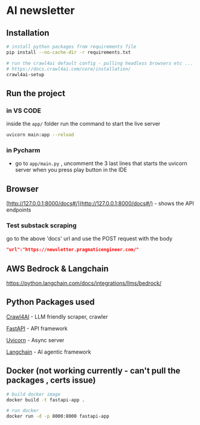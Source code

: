 # AI newsletter

## Installation 
```bash
# install python packages from requirements file
pip install --no-cache-dir -r requirements.txt

# run the crawl4ai default config - pulling headless browsers etc ...
# https://docs.crawl4ai.com/core/installation/
crawl4ai-setup
```

## Run the project

### in VS CODE
 inside the `app/` folder run the command to start the live server
 ```bash
 uvicorn main:app --reload
 ```

### in Pycharm 
- go to `app/main.py` , uncomment the 3 last lines that starts the uvicorn server when you 
press play button in the IDE   

## Browser
[http://127.0.0.1:8000/docs#/](http://127.0.0.1:8000/docs#/) - shows the API endpoints 

### Test substack scraping

go to the above 'docs' url and use the POST request with the body

```json
"url":"https://newsletter.pragmaticengineer.com/"
```

## AWS Bedrock & Langchain
https://python.langchain.com/docs/integrations/llms/bedrock/

## Python Packages used

[Crawl4AI](https://docs.crawl4ai.com/) - LLM friendly scraper, crawler

[FastAPI](https://fastapi.tiangolo.com/) - API framework

[Uvicorn](https://www.uvicorn.org/) - Async server

[Langchain](https://www.langchain.com/) - AI agentic framework

## Docker (not working currently - can't pull the packages , certs issue)

```bash
# build docker image
docker build -t fastapi-app .

# run docker
docker run -d -p 8000:8000 fastapi-app
```